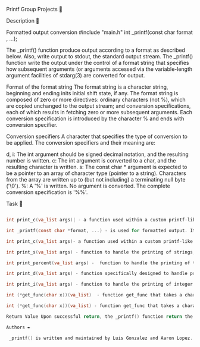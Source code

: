 Printf Group Projects 🚀

Description 💬

Formatted output conversion #include "main.h" int _printf(const char format , ...);

The _printf() function produce output according to a format as described below. Also, write output to stdout, the standard output stream. The _printf() function write the output under the control of a format string that specifies how subsequent arguments (or arguments accessed via the variable-length argument facilities of stdarg(3) are converted for output.

Format of the format string The format string is a character string, beginning and ending inits initial shift state, if any. The format string is composed of zero or more directives: ordinary characters (not %), which are copied unchanged to the output stream; and conversion specifications, each of which results in fetching zero or more subsequent arguments. Each conversion specification is introduced by the character % and ends with conversion specifier.

Conversion specifiers A character that specifies the type of conversion to be applied. The conversion specifiers and their meaning are:

d, i: The int argument should be signed decimal notation, and the resulting number is written.
c: The int argument is converted to a char, and the resulting character is written.
s: The const char * argument is expected to be a pointer to an array of character type (pointer to a string). Characters from the array are written up to (but not including) a terminating null byte ('\0').
%: A '%' is written. No argument is converted. The complete conversion specification is '%%'.

Task 📃

~~~ c int _printf(const char *format, ...) - is used for formatted output. It's akin to the standard printf function and allows developers to print formatted text to the standard output.

int print_c(va_list args)| - a function used within a custom printf-like function to handle the printing of a single character specifier, often denoted by %c in the format string.

int _printf(const char *format, ...) - is used for formatted output. It's akin to the standard printf function and allows developers to print formatted text to the standard output.

int print_c(va_list args)- a function used within a custom printf-like function to handle the printing of a single character specifier, often denoted by %c in the format string.

int print_s(va_list args) - function to handle the printing of strings, often denoted by the %s specifier in the format string.

int print_percent(va_list args) -  function to handle the printing of the literal % character, typically denoted by %% in the format string.

int print_d(va_list args) - function specifically designed to handle printing decimal integers, often associated with the %d specifier in the format string.

int print_i(va_list args) - function to handle the printing of integer values, similar to the %i specifier in the format string.

int (*get_func(char x))(va_list)  - function get_func that takes a character x as an argument and returns a pointer to a function that takes a va_list as an argument and returns an integer.

int (*get_func(char x))(va_list) - function get_func that takes a character x as an argument and returns a pointer to a function that takes a va_list as an argument and returns an integer.

Return Value Upon successful return, the _printf() function return the number of characters printed (excluding the null byte used to end output to strings). If an output error is encountered, a negative value is returned.

Authors ✒️

 _printf() is written and maintained by Luis Gonzalez and Aaron Lopez.

